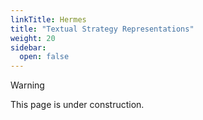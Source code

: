 ```yaml
---
linkTitle: Hermes
title: "Textual Strategy Representations"
weight: 20
sidebar:
  open: false
---
```


> [!WARNING]
> This page is under construction.
